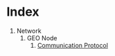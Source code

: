 # Index

1. Network
    1. GEO Node
        1. [Communication Protocol](https://github.com/GEO-Protocol/specs-gsr/blob/master/specs/observers/network_geo_nodes_protocol.md)
